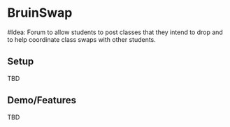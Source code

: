 # BruinSwap

#Idea: Forum to allow students to post classes that they intend to drop and to help coordinate class swaps with other students.

## Setup
TBD

## Demo/Features
TBD
